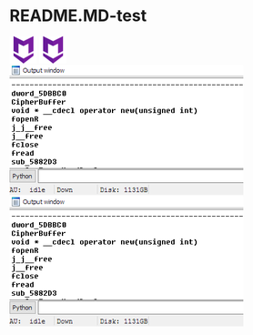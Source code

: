 # README.MD-test

![logo]
![logo]
![console]
![otherconsole]

[logo]: https://github.com/adam-p/markdown-here/raw/master/src/common/images/icon48.png "Logo Title Text 2"
[console]: media/console.png ""
[otherconsole]: /media/console.png ""
